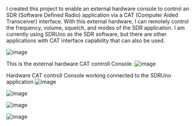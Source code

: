 I created this project to enable an external hardware console to control an SDR (Software Defined Radio) application via a CAT (Computer Aided Transceiver) interface. 
With this external hardware, I can remotely control the frequency, volume, squelch, and modes of the SDR application. 
I am currently using SDRUno as the SDR software, but there are other applications with CAT interface capability that can also be used.

![image](https://github.com/user-attachments/assets/3445e52b-b84f-4ade-8827-d78fe5f3f124)


This is the external hardware CAT controll Console.
![image](https://github.com/user-attachments/assets/86485e35-0de6-4497-a33b-0d18c89ea949)

Hardware CAT controll Console working connected to the SDRUno application
![image](https://github.com/user-attachments/assets/7ce8fd7e-a667-4096-80c8-a23948b7bc9f)

![image](https://github.com/user-attachments/assets/5f73a1b4-a985-4daf-b769-13e7a07786d4)

![image](https://github.com/user-attachments/assets/935b7199-df7a-45a4-909d-9b0718bd3ba2)

![image](https://github.com/user-attachments/assets/c03cfea1-cb59-4644-845a-9798b298417a)
